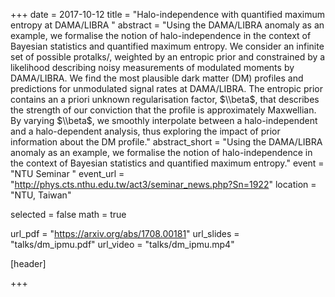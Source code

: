 +++
date = 2017-10-12
title = "Halo-independence with quantified maximum entropy at DAMA/LIBRA "
abstract = "Using the DAMA/LIBRA anomaly as an example, we formalise the notion of halo-independence in the context of Bayesian statistics and quantified maximum entropy. We consider an infinite set of possible protalks/, weighted by an entropic prior and constrained by a likelihood describing noisy measurements of modulated moments by DAMA/LIBRA. We find the most plausible dark matter (DM) profiles and predictions for unmodulated signal rates at DAMA/LIBRA. The entropic prior contains an a priori unknown regularisation factor, $\\beta$, that describes the strength of our conviction that the profile is approximately Maxwellian. By varying $\\beta$, we smoothly interpolate between a halo-independent and a halo-dependent analysis, thus exploring the impact of prior information about the DM profile."
abstract_short = "Using the DAMA/LIBRA anomaly as an example, we formalise the notion of halo-independence in the context of Bayesian statistics and quantified maximum entropy."
event = "NTU Seminar "
event_url = "http://phys.cts.nthu.edu.tw/act3/seminar_news.php?Sn=1922"
location = "NTU, Taiwan"

selected = false
math = true

url_pdf = "https://arxiv.org/abs/1708.00181"
url_slides = "talks/dm_ipmu.pdf"
url_video = "talks/dm_ipmu.mp4"

[header]

+++
